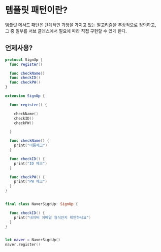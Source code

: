 # 템플릿 패턴이란?
템플릿 메서드 패턴은 단계적인 과정을 가지고 있는 알고리즘을 추상적으로 정의하고, 그 중 일부를 서브 클래스에서 필요에 따라 직접 구현할 수 있게 한다.

## 언제사용?


```swift
protocol SignUp {
  func register()

  func checkName()
  func checkID()
  func checkPW()
}

extension SignUp {

  func register() {

    checkName()
    checkID()
    checkPW()

  }

  func checkName() {
    print("이름체크")
  }

  func checkID() {
    print("ID 체크")
  }

  func checkPW() {
    print("PW 체크")
  }
}


final class NaverSignUp: SignUp {

  func checkID() {
    print("네이버 이메일 형식인지 확인하세요")
  }
}


let naver = NaverSignUp()
naver.register()
```
